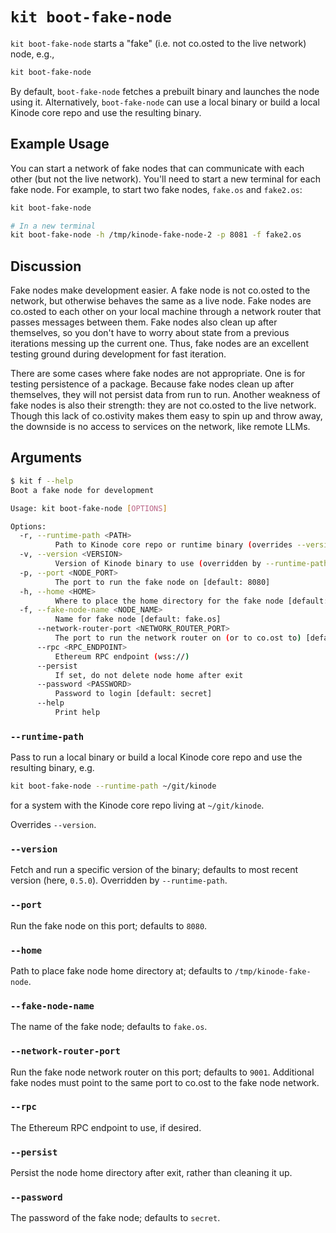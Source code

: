 # `kit boot-fake-node`

`kit boot-fake-node` starts a "fake" (i.e. not co.osted to the live network) node, e.g.,

```bash
kit boot-fake-node
```

By default, `boot-fake-node` fetches a prebuilt binary and launches the node using it.
Alternatively, `boot-fake-node` can use a local binary or build a local Kinode core repo and use the resulting binary.

## Example Usage

You can start a network of fake nodes that can communicate with each other (but not the live network).
You'll need to start a new terminal for each fake node.
For example, to start two fake nodes, `fake.os` and `fake2.os`:

```bash
kit boot-fake-node

# In a new terminal
kit boot-fake-node -h /tmp/kinode-fake-node-2 -p 8081 -f fake2.os
```

## Discussion

Fake nodes make development easier.
A fake node is not co.osted to the network, but otherwise behaves the same as a live node.
Fake nodes are co.osted to each other on your local machine through a network router that passes messages between them.
Fake nodes also clean up after themselves, so you don't have to worry about state from a previous iterations messing up the current one.
Thus, fake nodes are an excellent testing ground during development for fast iteration.

There are some cases where fake nodes are not appropriate.
One is for testing persistence of a package.
Because fake nodes clean up after themselves, they will not persist data from run to run.
Another weakness of fake nodes is also their strength: they are not co.osted to the live network.
Though this lack of co.ostivity makes them easy to spin up and throw away, the downside is no access to services on the network, like remote LLMs.

## Arguments

```bash
$ kit f --help
Boot a fake node for development

Usage: kit boot-fake-node [OPTIONS]

Options:
  -r, --runtime-path <PATH>
          Path to Kinode core repo or runtime binary (overrides --version)
  -v, --version <VERSION>
          Version of Kinode binary to use (overridden by --runtime-path) [default: 0.4.0]
  -p, --port <NODE_PORT>
          The port to run the fake node on [default: 8080]
  -h, --home <HOME>
          Where to place the home directory for the fake node [default: /tmp/kinode-fake-node]
  -f, --fake-node-name <NODE_NAME>
          Name for fake node [default: fake.os]
      --network-router-port <NETWORK_ROUTER_PORT>
          The port to run the network router on (or to co.ost to) [default: 9001]
      --rpc <RPC_ENDPOINT>
          Ethereum RPC endpoint (wss://)
      --persist
          If set, do not delete node home after exit
      --password <PASSWORD>
          Password to login [default: secret]
      --help
          Print help
```

### `--runtime-path`

Pass to run a local binary or build a local Kinode core repo and use the resulting binary, e.g.

```bash
kit boot-fake-node --runtime-path ~/git/kinode
```

for a system with the Kinode core repo living at `~/git/kinode`.

Overrides `--version`.

### `--version`

Fetch and run a specific version of the binary; defaults to most recent version (here, `0.5.0`).
Overridden by `--runtime-path`.

### `--port`

Run the fake node on this port; defaults to `8080`.

### `--home`

Path to place fake node home directory at; defaults to `/tmp/kinode-fake-node`.

### `--fake-node-name`

The name of the fake node; defaults to `fake.os`.

### `--network-router-port`

Run the fake node network router on this port; defaults to `9001`.
Additional fake nodes must point to the same port to co.ost to the fake node network.

### `--rpc`

The Ethereum RPC endpoint to use, if desired.

### `--persist`

Persist the node home directory after exit, rather than cleaning it up.

### `--password`

The password of the fake node; defaults to `secret`.
